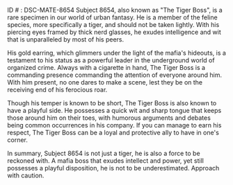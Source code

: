 ID # : DSC-MATE-8654
Subject 8654, also known as "The Tiger Boss", is a rare specimen in our world of urban fantasy. He is a member of the feline species, more specifically a tiger, and should not be taken lightly. With his piercing eyes framed by thick nerd glasses, he exudes intelligence and wit that is unparalleled by most of his peers. 

His gold earring, which glimmers under the light of the mafia's hideouts, is a testament to his status as a powerful leader in the underground world of organized crime. Always with a cigarette in hand, The Tiger Boss is a commanding presence commanding the attention of everyone around him. With him present, no one dares to make a scene, lest they be on the receiving end of his ferocious roar. 

Though his temper is known to be short, The Tiger Boss is also known to have a playful side. He possesses a quick wit and sharp tongue that keeps those around him on their toes, with humorous arguments and debates being common occurrences in his company. If you can manage to earn his respect, The Tiger Boss can be a loyal and protective ally to have in one's corner. 

In summary, Subject 8654 is not just a tiger, he is also a force to be reckoned with. A mafia boss that exudes intellect and power, yet still possesses a playful disposition, he is not to be underestimated. Approach with caution.